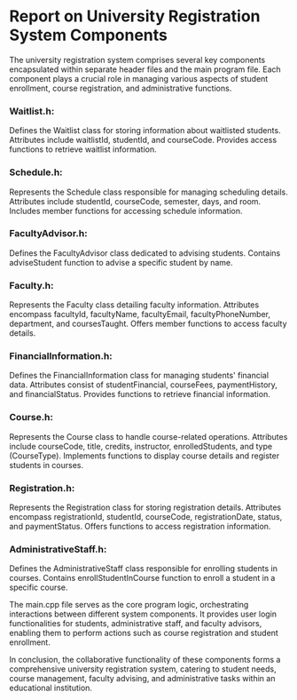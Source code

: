 # Report on University Registration System Components

<span> The university registration system comprises several key components encapsulated within separate header files and the main program file. Each component plays a crucial role in managing various aspects of student enrollment, course registration, and administrative functions.

### Waitlist.h:

  Defines the Waitlist class for storing information about waitlisted students. Attributes include waitlistId, studentId, and courseCode. Provides access functions to retrieve waitlist information.

### Schedule.h:

  Represents the Schedule class responsible for managing scheduling details. Attributes include studentId, courseCode, semester, days, and room. Includes member functions for accessing schedule information.

### FacultyAdvisor.h:

  Defines the FacultyAdvisor class dedicated to advising students. Contains adviseStudent function to advise a specific student by name. 

### Faculty.h:

  Represents the Faculty class detailing faculty information. Attributes encompass facultyId, facultyName, facultyEmail, facultyPhoneNumber, department, and coursesTaught. Offers member functions to access faculty details.

### FinancialInformation.h:

  Defines the FinancialInformation class for managing students' financial data. Attributes consist of studentFinancial, courseFees, paymentHistory, and financialStatus. Provides functions to retrieve financial information.

### Course.h:

  Represents the Course class to handle course-related operations. Attributes include courseCode, title, credits, instructor, enrolledStudents, and type (CourseType). Implements functions to display course details and register students in courses.

### Registration.h:

  Represents the Registration class for storing registration details. Attributes encompass registrationId, studentId, courseCode, registrationDate, status, and paymentStatus. Offers functions to access registration information.

### AdministrativeStaff.h:

  Defines the AdministrativeStaff class responsible for enrolling students in courses. Contains enrollStudentInCourse function to enroll a student in a specific course. 

  The main.cpp file serves as the core program logic, orchestrating interactions between different system components. It provides user login functionalities for students, administrative staff, and faculty advisors, enabling them to perform actions such as course registration and student enrollment.

  In conclusion, the collaborative functionality of these components forms a comprehensive university registration system, catering to student needs, course management, faculty advising, and administrative tasks within an educational institution.
